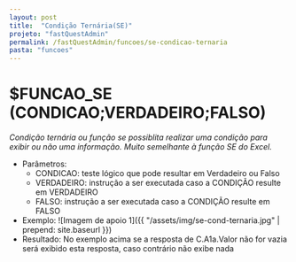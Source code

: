 ```yaml
---
layout: post
title:  "Condição Ternária(SE)"
projeto: "fastQuestAdmin"
permalink: /fastQuestAdmin/funcoes/se-condicao-ternaria
pasta: "funcoes"
---
```

# $FUNCAO_SE (CONDICAO;VERDADEIRO;FALSO)

*Condição ternária ou função se possiblita realizar uma condição para exibir ou não uma informação. Muito semelhante à função SE do Excel.*

- Parâmetros: 
    - CONDICAO: teste lógico que pode resultar em Verdadeiro ou Falso
    - VERDADEIRO: instrução a ser executada caso a CONDIÇÃO resulte em VERDADEIRO
    - FALSO: instrução a ser executada caso a CONDIÇÃO resulte em FALSO
- Exemplo:
![Imagem de apoio 1]({{ "/assets/img/se-cond-ternaria.jpg" | prepend: site.baseurl }})
- Resultado:
No exemplo acima se a resposta de C.A1a.Valor não for vazia será exibido esta resposta, caso contrário não exibe nada 
